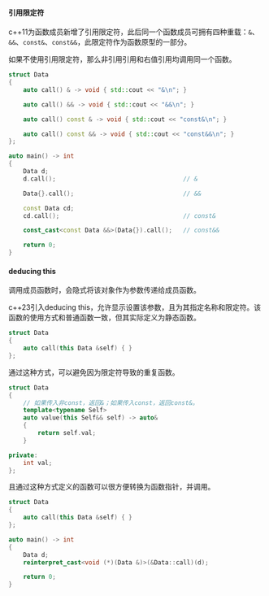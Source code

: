 #### 引用限定符

c++11为函数成员新增了引用限定符，此后同一个函数成员可拥有四种重载：`&`、`&&`、`const&`、`const&&`，此限定符作为函数原型的一部分。

如果不使用引用限定符，那么非引用引用和右值引用均调用同一个函数。

```cpp
struct Data
{
    auto call() & -> void { std::cout << "&\n"; }

    auto call() && -> void { std::cout << "&&\n"; }

    auto call() const & -> void { std::cout << "const&\n"; }

    auto call() const && -> void { std::cout << "const&&\n"; }
};

auto main() -> int
{
    Data d;
    d.call();                                   // &

    Data{}.call();                              // &&

    const Data cd;
    cd.call();                                  // const&

    const_cast<const Data &&>(Data{}).call();   // const&&

    return 0;
}
```

#### deducing this

调用成员函数时，会隐式将该对象作为参数传递给成员函数。

c++23引入deducing this，允许显示设置该参数，且为其指定名称和限定符。该函数的使用方式和普通函数一致，但其实际定义为静态函数。

```cpp
struct Data
{
    auto call(this Data &self) { }
};
```

通过这种方式，可以避免因为限定符导致的重复函数。

```cpp
struct Data
{
    // 如果传入非const，返回&；如果传入const，返回const&。
    template<typename Self>
    auto value(this Self&& self) -> auto&
    {
        return self.val;
    }

private:
    int val;
};
```

且通过这种方式定义的函数可以很方便转换为函数指针，并调用。

```cpp
struct Data
{
    auto call(this Data &self) { }
};

auto main() -> int
{
    Data d;
    reinterpret_cast<void (*)(Data &)>(&Data::call)(d);

    return 0;
}
```

